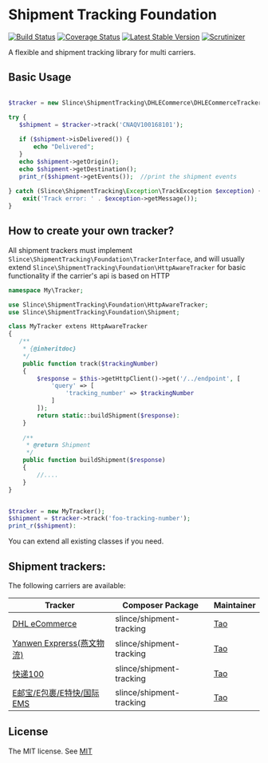 # Shipment Tracking Foundation

[![Build Status](https://img.shields.io/travis/slince/shipment-tracking-foundation/master.svg?style=flat-square)](https://travis-ci.org/slince/shipment-tracking-foundation)
[![Coverage Status](https://img.shields.io/codecov/c/github/slince/shipment-tracking-foundation.svg?style=flat-square)](https://codecov.io/github/slince/shipment-tracking-foundation)
[![Latest Stable Version](https://img.shields.io/packagist/v/slince/shipment-tracking-foundation.svg?style=flat-square&label=stable)](https://packagist.org/packages/slince/shipment-tracking-foundation)
[![Scrutinizer](https://img.shields.io/scrutinizer/g/slince/shipment-tracking-foundation.svg?style=flat-square)](https://scrutinizer-ci.com/g/slince/shipment-tracking-foundation/?branch=master)

A flexible and shipment tracking library for multi carriers.

## Basic Usage

```php

$tracker = new Slince\ShipmentTracking\DHLECommerce\DHLECommerceTracker(CLIENT_ID, PASSWORD);

try {
   $shipment = $tracker->track('CNAQV100168101');
   
   if ($shipment->isDelivered()) {
       echo "Delivered";
   }
   echo $shipment->getOrigin();
   echo $shipment->getDestination();
   print_r($shipment->getEvents());  //print the shipment events
   
} catch (Slince\ShipmentTracking\Exception\TrackException $exception) {
    exit('Track error: ' . $exception->getMessage());
}

```

## How to create your own tracker?

All shipment trackers must implement `Slince\ShipmentTracking\Foundation\TrackerInterface`, and will usually extend `Slince\ShipmentTracking\Foundation\HttpAwareTracker` for basic functionality if the carrier's api is based on
HTTP

```php
namespace My\Tracker;

use Slince\ShipmentTracking\Foundation\HttpAwareTracker;
use Slince\ShipmentTracking\Foundation\Shipment;

class MyTracker extens HttpAwareTracker
{
   /**
    * {@inheritdoc}
    */
    public function track($trackingNumber)
    {
        $response = $this->getHttpClient()->get('/../endpoint', [
            'query' => [
                'tracking_number' => $trackingNumber
            ]
        ]);
        return static::buildShipment($response):
    }
    
    /**
     * @return Shipment
     */
    public function buildShipment($response)
    {
        //....
    }
}


$tracker = new MyTracker();
$shipment = $tracker->track('foo-tracking-number');
print_r($shipment):
```

You can extend all existing classes if you need.
 
## Shipment trackers:

The following carriers are available:

| Tracker | Composer Package | Maintainer |
| --- | --- | --- |
| [DHL eCommerce](https://github.com/slince/shipment-tracking)| slince/shipment-tracking | [Tao](https://github.com/slince) |
| [Yanwen Exprerss(燕文物流)](https://github.com/slince/shipment-tracking)| slince/shipment-tracking | [Tao](https://github.com/slince) |
| [快递100](https://github.com/slince/shipment-tracking)| slince/shipment-tracking | [Tao](https://github.com/slince) |
| [E邮宝/E包裹/E特快/国际EMS](https://github.com/slince/shipment-tracking)| slince/shipment-tracking | [Tao](https://github.com/slince) |

## License
 
The MIT license. See [MIT](https://opensource.org/licenses/MIT)

